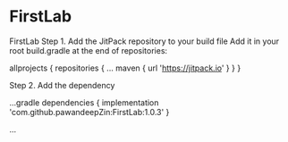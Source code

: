 # FirstLab
FirstLab
Step 1. Add the JitPack repository to your build file
Add it in your root build.gradle at the end of repositories:


allprojects {
		repositories {
			...
			maven { url 'https://jitpack.io' }
		}
	}

  
  Step 2. Add the dependency
  
  ...gradle
  dependencies {
	        implementation 'com.github.pawandeepZin:FirstLab:1.0.3'
	}

...
